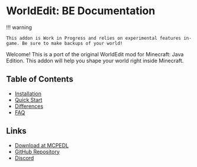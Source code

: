# WorldEdit: BE Documentation

!!! warning
    
    This addon is Work in Progress and relies on experimental features in-game. Be sure to make backups of your world!

Welcome! This is a port of the original WorldEdit mod for Minecraft: Java Edition. This addon will help you shape your world right inside Minecraft.

## Table of Contents

- [Installation](installation.md)
- [Quick Start](quick_start.md)
- [Differences](differences.md)
- [FAQ](common_questions.md)

## Links

- [Download at MCPEDL](https://mcpedl.com/worldedit-be-addon)
- [GitHub Repository](https://github.com/SIsilicon/WorldEdit-BE)
- [Discord]()
